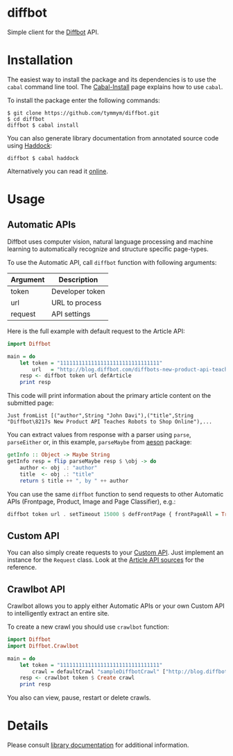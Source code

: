 diffbot
=======

Simple client for the [Diffbot](http://diffbot.com) API.

# Installation

The easiest way to install the package and its dependencies is to use
the `cabal` command line tool. The
[Cabal-Install](http://www.haskell.org/haskellwiki/Cabal-Install) page
explains how to use `cabal`.

To install the package enter the following commands:

```
$ git clone https://github.com/tymmym/diffbot.git
$ cd diffbot
diffbot $ cabal install
```

You can also generate library documentation from annotated source code
using [Haddock](http://www.haskell.org/haddock):

```
diffbot $ cabal haddock
```

Alternatively you can read it
[online](http://tymmym.github.io/diffbot/doc/index.html).

# Usage

## Automatic APIs

Diffbot uses computer vision, natural language processing and machine
learning to automatically recognize and structure specific page-types.

To use the Automatic API, call `diffbot` function with following
arguments:

Argument | Description
---------|----------------
token    | Developer token
url      | URL to process
request  | API settings

Here is the full example with default request to the Article API:

```haskell
import Diffbot

main = do
    let token = "11111111111111111111111111111111"
        url   = "http://blog.diffbot.com/diffbots-new-product-api-teaches-robots-to-shop-online/"
    resp <- diffbot token url defArticle
    print resp
```

This code will print information about the primary article content on
the submitted page:

```
Just fromList [("author",String "John Davi"),("title",String "Diffbot\8217s New Product API Teaches Robots to Shop Online"),...
```

You can extract values from response with a parser using `parse`,
`parseEither` or, in this example, `parseMaybe` from
[aeson](http://hackage.haskell.org/package/aeson) package:

```haskell
getInfo :: Object -> Maybe String
getInfo resp = flip parseMaybe resp $ \obj -> do
    author <- obj .: "author"
    title  <- obj .: "title"
    return $ title ++ ", by " ++ author
```

You can use the same `diffbot` function to send requests to other
Automatic APIs (Frontpage, Product, Image and Page Classifier), e.g.:

```haskell
diffbot token url . setTimeout 15000 $ defFrontPage { frontPageAll = True }
```

## Custom API

You can also simply create requests to your [Custom
API](http://diffbot.com/products/custom). Just implement an instance
for the `Request` class. Look at the
[Article API sources](http://tymmym.github.io/diffbot/doc/src/Diffbot-Article.html#Article)
 for the reference.

## Crawlbot API

Crawlbot allows you to apply either Automatic APIs or your own Custom
API to intelligently extract an entire site.

To create a new crawl you should use `crawlbot` function:

```haskell
import Diffbot
import Diffbot.Crawlbot

main = do
    let token = "11111111111111111111111111111111"
        crawl = defaultCrawl "sampleDiffbotCrawl" ["http://blog.diffbot.com"]
    resp <- crawlbot token $ Create crawl
    print resp
```

You also can view, pause, restart or delete crawls.

# Details

Please consult [library
documentation](http://tymmym.github.io/diffbot/doc/index.html) for
additional information.
